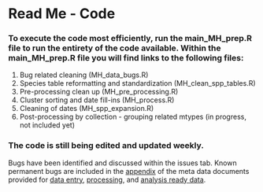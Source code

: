 # Read Me - Code

### To execute the code most efficiently, run the main_MH_prep.R file to run the entirety of the code available. Within the main_MH_prep.R file you will find links to the following files: 
1. Bug related cleaning (MH_data_bugs.R)
2. Species table reformatting and standardization (MH_clean_spp_tables.R)
3. Pre-processing clean up (MH_pre_processing.R)
4. Cluster sorting and date fill-ins (MH_process.R)
5. Cleaning of dates (MH_spp_expansion.R)
6. Post-processing by collection - grouping related mtypes (in progress, not included yet)

### The code is still being edited and updated weekly. 
Bugs have been identified and discussed within the issues tab. Known permanent bugs are included in the [appendix](https://docs.google.com/document/d/1Sby7u3XKtg06HAFJmS8x0fvtaX0yqydQeOYfy-uNeyM/edit#heading=h.49x2ik5) of the meta data documents provided for [data entry](https://docs.google.com/document/d/18k_0_Y9DFTp7fFEo8yivoMowbqdCAddfEcWtdNDM8eA/edit), [processing](https://docs.google.com/document/d/1l1DqJUVhFwBkokm5tZOpsls_coAoSaCG/edit?rtpof=true), and [analysis ready data](https://docs.google.com/document/d/1od-zSiffovacy5wCg9pOdd1xTcywzAUYDyJeaJmCC_o/edit). 
